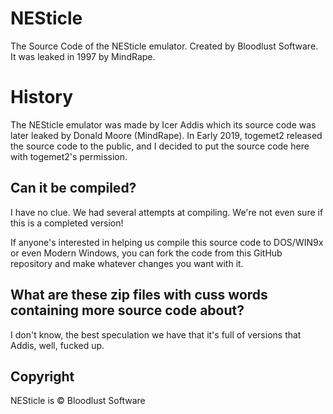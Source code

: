 # NESticle
The Source Code of the NESticle emulator. Created by Bloodlust Software. It was leaked in 1997 by MindRape.

# History
The NESticle emulator was made by Icer Addis which its source code was later leaked by Donald Moore (MindRape). In Early 2019, togemet2 released the source code to the public, and I decided to put the source code here with togemet2's permission.

## Can it be compiled?
I have no clue. We had several attempts at compiling. We're not even sure if this is a completed version!

If anyone's interested in helping us compile this source code to DOS/WIN9x or even Modern Windows, you can fork the code from this GitHub repository and make whatever changes you want with it.

## What are these zip files with cuss words containing more source code about?
I don't know, the best speculation we have that it's full of versions that Addis, well, fucked up.

## Copyright
NESticle is © Bloodlust Software
